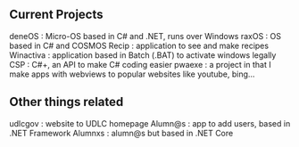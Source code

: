 ## Current Projects
deneOS : Micro-OS based in C# and .NET, runs over Windows
raxOS : OS based in C# and COSMOS
Recip : application to see and make recipes
Winactiva : application based in Batch (.BAT) to activate windows legally 
CSP : C#+, an API to make C# coding easier
pwaexe : a project in that I make apps with webviews to popular websites like youtube, bing...
## Other things related
udlcgov : website to UDLC homepage
Alumn@s : app to add users, based in .NET Framework
Alumnxs : alumn@s but based in .NET Core
